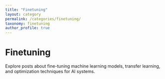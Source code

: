 ```yaml
---
title: "Finetuning"
layout: category
permalink: /categories/finetuning/
taxonomy: finetuning
author_profile: true
---
```


# Finetuning

Explore posts about fine-tuning machine learning models, transfer learning, and optimization techniques for AI systems.
